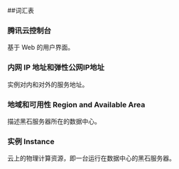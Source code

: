 ##词汇表


### 腾讯云控制台  
基于 Web 的用户界面。
### 内网 IP 地址和弹性公网IP地址
实例对内和对外的服务地址。
### 地域和可用性 Region and Available Area
描述黑石服务器所在的数据中心。
### 实例 Instance 
云上的物理计算资源，即一台运行在数据中心的黑石服务器。






